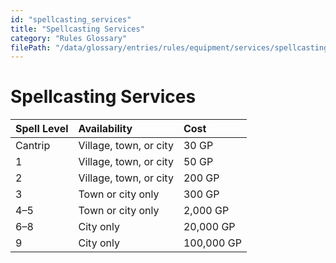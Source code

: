 ```yaml
---
id: "spellcasting_services"
title: "Spellcasting Services"
category: "Rules Glossary"
filePath: "/data/glossary/entries/rules/equipment/services/spellcasting_services.md"
---
```

# Spellcasting Services
| Spell Level | Availability | Cost |
|:---|:---|:---|
| Cantrip | Village, town, or city | 30 GP |
| 1 | Village, town, or city | 50 GP |
| 2 | Village, town, or city | 200 GP |
| 3 | Town or city only | 300 GP |
| 4–5 | Town or city only | 2,000 GP |
| 6–8 | City only | 20,000 GP |
| 9 | City only | 100,000 GP |